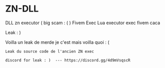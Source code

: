# ZN-DLL
DLL zn executor ( big scam :  ( ) Fivem Exec Lua executor exec fivem caca



Leak : ) 

Voilla un leak de merde je c'est mais voilla quoi : ( 

    Leak du source code de l'ancien ZN exec

    discord for leak : )  --- https://discord.gg/4d9mVsqscR

